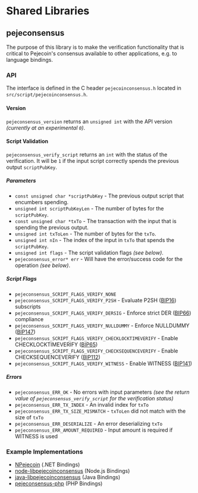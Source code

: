 Shared Libraries
================

## pejeconsensus

The purpose of this library is to make the verification functionality that is critical to Pejecoin's consensus available to other applications, e.g. to language bindings.

### API

The interface is defined in the C header `pejecoinconsensus.h` located in  `src/script/pejecoinconsensus.h`.

#### Version

`pejeconsensus_version` returns an `unsigned int` with the API version *(currently at an experimental `0`)*.

#### Script Validation

`pejeconsensus_verify_script` returns an `int` with the status of the verification. It will be `1` if the input script correctly spends the previous output `scriptPubKey`.

##### Parameters
- `const unsigned char *scriptPubKey` - The previous output script that encumbers spending.
- `unsigned int scriptPubKeyLen` - The number of bytes for the `scriptPubKey`.
- `const unsigned char *txTo` - The transaction with the input that is spending the previous output.
- `unsigned int txToLen` - The number of bytes for the `txTo`.
- `unsigned int nIn` - The index of the input in `txTo` that spends the `scriptPubKey`.
- `unsigned int flags` - The script validation flags *(see below)*.
- `pejeconsensus_error* err` - Will have the error/success code for the operation *(see below)*.

##### Script Flags
- `pejeconsensus_SCRIPT_FLAGS_VERIFY_NONE`
- `pejeconsensus_SCRIPT_FLAGS_VERIFY_P2SH` - Evaluate P2SH ([BIP16](https://github.com/bitcoin/bips/blob/master/bip-0016.mediawiki)) subscripts
- `pejeconsensus_SCRIPT_FLAGS_VERIFY_DERSIG` - Enforce strict DER ([BIP66](https://github.com/bitcoin/bips/blob/master/bip-0066.mediawiki)) compliance
- `pejeconsensus_SCRIPT_FLAGS_VERIFY_NULLDUMMY` - Enforce NULLDUMMY ([BIP147](https://github.com/bitcoin/bips/blob/master/bip-0147.mediawiki))
- `pejeconsensus_SCRIPT_FLAGS_VERIFY_CHECKLOCKTIMEVERIFY` - Enable CHECKLOCKTIMEVERIFY ([BIP65](https://github.com/bitcoin/bips/blob/master/bip-0065.mediawiki))
- `pejeconsensus_SCRIPT_FLAGS_VERIFY_CHECKSEQUENCEVERIFY` - Enable CHECKSEQUENCEVERIFY ([BIP112](https://github.com/bitcoin/bips/blob/master/bip-0112.mediawiki))
- `pejeconsensus_SCRIPT_FLAGS_VERIFY_WITNESS` - Enable WITNESS ([BIP141](https://github.com/bitcoin/bips/blob/master/bip-0141.mediawiki))

##### Errors
- `pejeconsensus_ERR_OK` - No errors with input parameters *(see the return value of `pejeconsensus_verify_script` for the verification status)*
- `pejeconsensus_ERR_TX_INDEX` - An invalid index for `txTo`
- `pejeconsensus_ERR_TX_SIZE_MISMATCH` - `txToLen` did not match with the size of `txTo`
- `pejeconsensus_ERR_DESERIALIZE` - An error deserializing `txTo`
- `pejeconsensus_ERR_AMOUNT_REQUIRED` - Input amount is required if WITNESS is used

### Example Implementations
- [NPejecoin](https://github.com/NicolasDorier/NPejecoin/blob/master/NPejecoin/Script.cs#L814) (.NET Bindings)
- [node-libpejecoinconsensus](https://github.com/bitpay/node-libpejecoinconsensus) (Node.js Bindings)
- [java-libpejecoinconsensus](https://github.com/dexX7/java-libpejecoinconsensus) (Java Bindings)
- [pejeconsensus-php](https://github.com/Bit-Wasp/pejeconsensus-php) (PHP Bindings)
